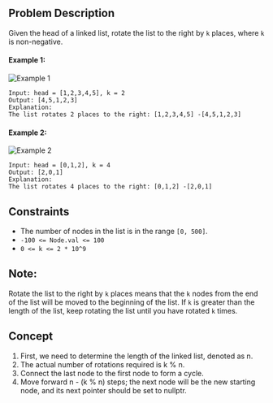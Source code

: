 ## Problem Description

Given the head of a linked list, rotate the list to the right by `k` places, where `k` is non-negative.

#### Example 1:
![Example 1](https://assets.leetcode.com/uploads/2020/11/13/rotate1.jpg)
```plaintext
Input: head = [1,2,3,4,5], k = 2
Output: [4,5,1,2,3]
Explanation:
The list rotates 2 places to the right: [1,2,3,4,5] -[4,5,1,2,3]
```

#### Example 2:
![Example 2](https://assets.leetcode.com/uploads/2020/11/13/roate2.jpg)
```plaintext
Input: head = [0,1,2], k = 4
Output: [2,0,1]
Explanation:
The list rotates 4 places to the right: [0,1,2] -[2,0,1]
```
## Constraints

- The number of nodes in the list is in the range `[0, 500]`.
- `-100 <= Node.val <= 100`
- `0 <= k <= 2 * 10^9`

## Note:

Rotate the list to the right by `k` places means that the `k` nodes from the end of the list will be moved to the beginning of the list. If `k` is greater than the length of the list, keep rotating the list until you have rotated `k` times.

## Concept
1. First, we need to determine the length of the linked list, denoted as n.
2. The actual number of rotations required is k % n.
3. Connect the last node to the first node to form a cycle.
4. Move forward n - (k % n) steps; the next node will be the new starting node, and its next pointer should be set to nullptr.
